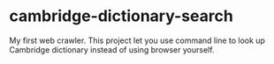 # cambridge-dictionary-search
My first web crawler. This project let you use command line to look up Cambridge dictionary instead of using browser yourself.
